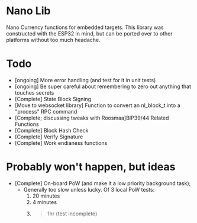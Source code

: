 # Nano Lib
Nano Currency functions for embedded targets. This library was constructed
with the ESP32 in mind, but can be ported over to other platforms without too
much headache.

# Todo
* [ongoing] More error handling (and test for it in unit tests)
* [ongoing] Be super careful about remembering to zero out anything that touches secrets
* [Complete] State Block Signing
* [Move to websocket library] Function to convert an nl_block_t into a "process" RPC command
* [Complete; discussing tweaks with Roosmaa]BIP39/44 Related Functions
* [Complete] Block Hash Check
* [Complete] Verify Signature
* [Complete] Work endianess functions

# Probably won't happen, but ideas
* [Complete] On-board PoW (and make it a low priority background task);
    * Generally too slow unless lucky. Of 3 local PoW tests:
        1) 20 minutes
        2) 4 minutes
        3) >1hr (test incomplete)
